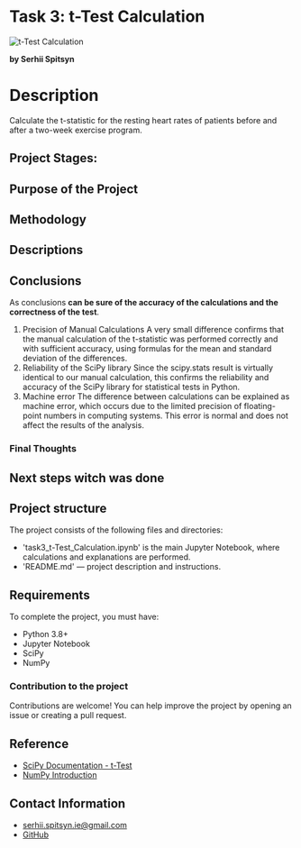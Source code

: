 # Task 3: t-Test Calculation
![t-Test Calculation](https://www.investopedia.com/thmb/yc7LDieTkD3dl9GYFmvMsNHNfy0=/1500x0/filters:no_upscale():max_bytes(150000):strip_icc()/t-test_final2-d26bbb129cc441c192ccf8e784ae06a4.png)

**by Serhii Spitsyn**

# Description
Calculate the t-statistic for the resting heart rates of patients before and after a two-week exercise program.

## Project Stages:


## Purpose of the Project 


## Methodology


## Descriptions


## Conclusions
As conclusions **can be sure of the accuracy of the calculations and the correctness of the test**.

1.	Precision of Manual Calculations
A very small difference confirms that the manual calculation of the t-statistic was performed correctly and with sufficient accuracy, using formulas for the mean and standard deviation of the differences.
2.	Reliability of the SciPy library
Since the scipy.stats result is virtually identical to our manual calculation, this confirms the reliability and accuracy of the SciPy library for statistical tests in Python.
3.	Machine error
The difference between calculations can be explained as machine error, which occurs due to the limited precision of floating-point numbers in computing systems. This error is normal and does not affect the results of the analysis.



### Final Thoughts


## Next steps witch was done


## Project structure
The project consists of the following files and directories:
- 'task3_t-Test_Calculation.ipynb' is the main Jupyter Notebook, where calculations and explanations are performed.
- 'README.md' — project description and instructions.


## Requirements
To complete the project, you must have:
- Python 3.8+
- Jupyter Notebook
- SciPy
- NumPy


### Contribution to the project
Contributions are welcome! You can help improve the project by opening an issue or creating a pull request.

## Reference
- [SciPy Documentation - t-Test](https://docs.scipy.org/doc/scipy/reference/generated/scipy.stats.ttest_rel.html)
- [NumPy Introduction](https://www.w3schools.com/python/numpy/numpy_intro.asp)


## Contact Information
- <serhii.spitsyn.ie@gmail.com>
- [GitHub](https://github.com/ShamansIT)
